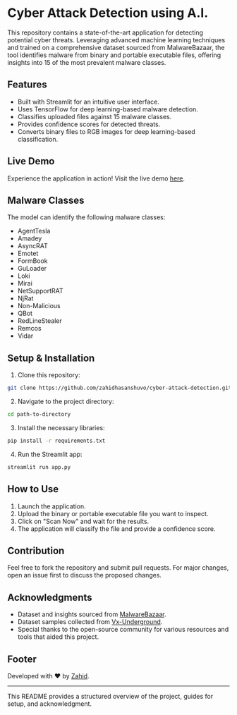 # Cyber Attack Detection using A.I.

This repository contains a state-of-the-art application for detecting potential cyber threats. Leveraging advanced machine learning techniques and trained on a comprehensive dataset sourced from MalwareBazaar, the tool identifies malware from binary and portable executable files, offering insights into 15 of the most prevalent malware classes.

## Features
- Built with Streamlit for an intuitive user interface.
- Uses TensorFlow for deep learning-based malware detection.
- Classifies uploaded files against 15 malware classes.
- Provides confidence scores for detected threats.
- Converts binary files to RGB images for deep learning-based classification.

## Live Demo
Experience the application in action! Visit the live demo [here](https://cyber-attack-detection.streamlit.app/).

## Malware Classes
The model can identify the following malware classes:
- AgentTesla
- Amadey
- AsyncRAT
- Emotet
- FormBook
- GuLoader
- Loki
- Mirai
- NetSupportRAT
- NjRat
- Non-Malicious
- QBot
- RedLineStealer
- Remcos
- Vidar

## Setup & Installation

1. Clone this repository:
```bash
git clone https://github.com/zahidhasanshuvo/cyber-attack-detection.git
```

2. Navigate to the project directory:
```bash
cd path-to-directory
```

3. Install the necessary libraries:
```bash
pip install -r requirements.txt
```

4. Run the Streamlit app:
```bash
streamlit run app.py
```

## How to Use
1. Launch the application.
2. Upload the binary or portable executable file you want to inspect.
3. Click on "Scan Now" and wait for the results.
4. The application will classify the file and provide a confidence score.

## Contribution
Feel free to fork the repository and submit pull requests. For major changes, open an issue first to discuss the proposed changes.

## Acknowledgments
- Dataset and insights sourced from [MalwareBazaar](https://bazaar.abuse.ch/).
- Dataset samples collected from [Vx-Underground](https://www.vx-underground.org/).
- Special thanks to the open-source community for various resources and tools that aided this project.

## Footer
Developed with ❤️ by [Zahid](https://github.com/zahidhasanshuvo).

---
This README provides a structured overview of the project, guides for setup, and acknowledgment.